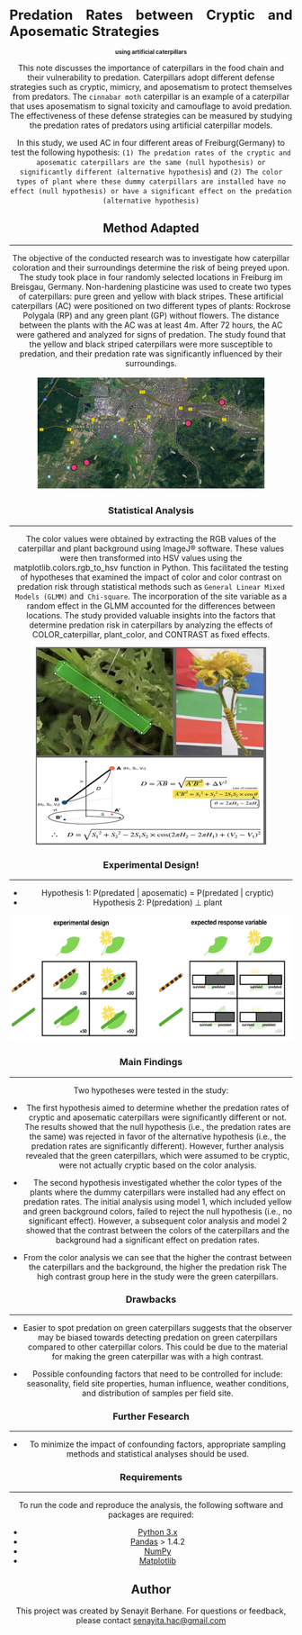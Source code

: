 
<div style="text-align: center;">
                      <h1 style="text-align:justify; font-size:24px;">Predation Rates between Cryptic and Aposematic Strategies</h1>
                                    <h2 style="text-align:center;font-size:10px">using artificial caterpillars</h2>

This note discusses the importance of caterpillars in the food chain and their vulnerability to predation. Caterpillars adopt different defense strategies such as cryptic, mimicry, and aposematism to protect themselves from predators. The `cinnabar moth` caterpillar is an example of a caterpillar that uses aposematism to signal toxicity and camouflage to avoid predation. The effectiveness of these defense strategies can be measured by studying the predation rates of predators using artificial caterpillar models. 

In this study, we used AC in four different areas of Freiburg(Germany) to test the following hypothesis: `(1) The predation rates of the cryptic and aposematic caterpillars are the same (null hypothesis) or significantly different (alternative hypothesis`) and `(2) The color types of plant where these dummy caterpillars are installed have no effect (null hypothesis) or have a significant effect on the predation (alternative hypothesis)`


## Method Adapted
--------

The objective of the conducted research was to investigate how caterpillar coloration and their surroundings determine the risk of being preyed upon. The study took place in four randomly selected locations in Freiburg im Breisgau, Germany. Non-hardening plasticine was used to create two types of caterpillars: pure green and yellow with black stripes. These artificial caterpillars (AC) were positioned on two different types of plants: Rockrose Polygala (RP) and any green plant (GP) without flowers. The distance between the plants with the AC was at least 4m. After 72 hours, the AC were gathered and analyzed for signs of predation. The study found that the yellow and black striped caterpillars were more susceptible to predation, and their predation rate was significantly influenced by their surroundings. 

<p align="center">
  <img src="Freiburg_map.png" alt="Uni_freiburg">
</p>


### Statistical Analysis
--------

The color values were obtained by extracting the RGB values of the caterpillar and plant background using ImageJ® software. These values were then transformed into HSV values using the matplotlib.colors.rgb_to_hsv function in Python. This facilitated the testing of hypotheses that examined the impact of color and color contrast on predation risk through statistical methods such as `General Linear Mixed Models (GLMM)` and` Chi-square`. The incorporation of the site variable as a random effect in the GLMM accounted for the differences between locations. The study provided valuable insights into the factors that determine predation risk in caterpillars by analyzing the effects of COLOR_caterpillar, plant_color, and CONTRAST as fixed effects.

<p align="center">
  <img src="Color_analysis.png" alt="Color_analysis">
</p>


### Experimental Design!
--------

- Hypothesis 1:  P(predated | aposematic) = P(predated | cryptic)
- Hypothesis 2:  P(predation) ⊥ plant 

<p align="center">
  <img src="design.png" alt="design">
</p>


### Main Findings
--------
Two hypotheses were tested in the study:

- The first hypothesis aimed to determine whether the predation rates of cryptic and aposematic caterpillars were significantly different or not. The results showed that the null hypothesis (i.e., the predation rates are the same) was rejected in favor of the alternative hypothesis (i.e., the predation rates are significantly different). However, further analysis revealed that the green caterpillars, which were assumed to be cryptic, were not actually cryptic based on the color analysis.

- The second hypothesis investigated whether the color types of the plants where the dummy caterpillars were installed had any effect on predation rates. The initial analysis using model 1, which included yellow and green background colors, failed to reject the null hypothesis (i.e., no significant effect). However, a subsequent color analysis and model 2 showed that the contrast between the colors of the caterpillars and the background had a significant effect on predation rates.

- From the color analysis we can see that the higher the contrast between the caterpillars and the background, the higher the predation risk The high contrast group here in the study were the green caterpillars.

### Drawbacks
--------

- Easier to spot predation on green caterpillars suggests that the observer may be biased towards detecting predation on green caterpillars compared to other caterpillar colors. This could be due to the material for making the green caterpillar was with a high contrast.

- Possible confounding factors that need to be controlled for include: seasonality, field site properties, human influence, weather conditions, and distribution of samples per field site.

### Further Fesearch
--------

- To minimize the impact of confounding factors, appropriate sampling methods and statistical analyses should be used.


### Requirements
--------

To run the code and reproduce the analysis, the following software and packages are required:

- [Python 3.x](https://www.python.org/)
- [Pandas](http://pandas.pydata.org/) > 1.4.2
- [NumPy](http://www.numpy.org/)
- [Matplotlib](http://matplotlib.org/)



## Author
This project was created by Senayit Berhane. For questions or feedback, please contact senayita.hac@gmail.com
</div>



